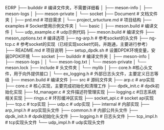 EDRP
├── builddir # 编译文件夹，不需要详细看
│   ├── meson-info
│   ├── meson-logs
│   ├── meson-private
│   └── socket
├── Document # 文档文件夹
│   ├── prd.md # 项目需求
│   └── project_srtucture.md # 项目结构
├── examples # Socket使用示例文件夹
│   └── basic
│       ├── meson.build # 编译文件
│       └── udp_example.c # udp示例代码
├── meson.build # 编译文件
├── meson_options.txt # 编译选项
├── ng-arp.h # 参考socket的头文件
├── ng-tcp.c # 参考socket的实现（已经实现socket代码，并跑通，主要进行参考）
├── README.md # 项目说明
├── setup_dpdk.sh # 设置DPDK环境变量，安装DPDK环境
└── socket
    ├── builddir # 编译文件夹
    │   ├── meson-info
    │   ├── meson-logs
    │   │   └── meson-log.txt
    │   └── meson-private
    │       └── meson.lock
    ├── include # 头文件夹
    │   └── mylib
    │       ├── core.h #核心头文件，用于向外提供接口
    │       └── ex_logging.h # 外部日志头文件，主要定义日志等级
    ├── meson.build # 编译文件
    ├── src # 源码文件夹
       ├── arp.c # arp实现
       ├── core.c # 核心实现，主要完成初始化和清理工作
       ├── dpdk_init.c # dpdk初始化实现
       ├── fd_manager.c # 文件描述符管理实现
       ├── logging.c #日志系统相关实现
       ├── rings.c # 环形缓冲区实现
       ├── socket_api.c # socket api实现
       ├── tcp.c # tcp实现
       ├── udp.c # udp实现
       ├── internal # 内部实现
          ├── arp_impl.h # arp实现头文件
          ├── common.h # 内部公共头文件
          ├── dpdk_init.h # dpdk初始化头文件
          ├── logging.h # 日志头文件
          ├── tcp_impl.h # tcp实现头文件
          └── udp_impl.h # udp实现头文件


